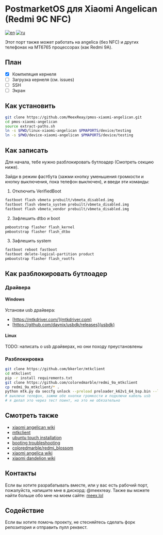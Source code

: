 # PostmarketOS для Xiaomi Angelican (Redmi 9C NFC)

[![en](https://img.shields.io/badge/lang-en-red.svg)](README.md)
[![ru](https://img.shields.io/badge/lang-ru-green.svg)](README.ru.md)

Этот порт также может работать на angelica (без NFC) и других телефонах на MT6765 процессорах (как Redmi 9A).

## План

- [x] Компиляция кернеля
- [ ] Загрузка кернеля (см. issues)
- [ ] SSH
- [ ] Экран

## Как установить

```bash
git clone https://github.com/MeexReay/pmos-xiaomi-angelican.git
cd pmos-xiaomi-angelican
source extract-paths.sh
ln -s $PWD/linux-xiaomi-angelican $PMAPORTS/device/testing
ln -s $PWD/device-xiaomi-angelican $PMAPORTS/device/testing
```

## Как записать

Для начала, тебе нужно разблокировать бутлоадер (Смотреть секцию ниже).

Зайди в режим фастбута (зажми кнопку уменьшения громкости и кнопку выключения, пока телефон выключен), и введи эти команды:

1. Отключить VerifiedBoot

```bash
fastboot flash vbmeta prebuilt/vbmeta_disabled.img
fastboot flash vbmeta_system prebuilt/vbmeta_disabled.img
fastboot flash vbmeta_vendor prebuilt/vbmeta_disabled.img
```

2. Зафлешить dtbo и boot

```bash
pmbootstrap flasher flash_kernel
pmbootstrap flasher flash_dtbo
```

3. Зафлешить system

```bash
fastboot reboot fastboot
fastboot delete-logical-partition product
pmbootstrap flasher flash_rootfs
```

## Как разблокировать бутлоадер

### Драйвера

#### Windows

Установи usb драйвера:

- [https://mtkdriver.com/](mtkdriver.com)
- [https://github.com/daynix/usbdk/releases](usbdk)

#### Linux

TODO: написать о usb драйверах, но они походу преустановлены

### Разблокировка

```bash
git clone https://github.com/bkerler/mtkclient
cd mtkclient
pip -r install requirements.txt
git clone https://github.com/coloredmarble/redmi_9a_mtkclient
cp redmi_9a_mtkclient/* .
python mtk.py da seccfg unlock --preload preloader_k62v1_64_bsp.bin --loader n.bin
# выключи телефон, зажми обе кнопки громкости и подключи кабель usb
# я делал это через тест поинт, но это не обязательно
```

## Смотреть также

- [xiaomi angelican wiki](https://wiki.postmarketos.org/wiki/Xiaomi_Redmi_9C_NFC_(xiaomi-angelican))
- [mtkclient](https://github.com/bkerler/mtkclient)
- [ubuntu touch installation](https://gist.github.com/sivinnguyen/a6f65c5af9198d40d396e11048512347)
- [booting troubleshooting](https://wiki.postmarketos.org/wiki/Troubleshooting_on-device_issues/Booting_problems)
- [coloredmarble/redmi_blossom](https://github.com/coloredmarble/redmi_blossom)
- [xiaomi angelica wiki](https://wiki.postmarketos.org/wiki/Xiaomi_Redmi_9C_(xiaomi-angelica))
- [xiaomi dandelion wiki](https://wiki.postmarketos.org/wiki/Xiaomi_Redmi_9A_(xiaomi-dandelion))

## Контакты

Если вы хотите разрабатывать вместе, или у вас есть рабочий порт, пожалуйста, напишите мне в дискорд: @meexreay. Также вы можете найти больше обо мне на моем сайте: [meex.lol](https://meex.lol/about)

## Содействие

Если вы хотите помочь проекту, не стесняйтесь сделать форк репозитория и отправить пулл реквест.
